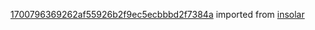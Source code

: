 [1700796369262af55926b2f9ec5ecbbbd2f7384a](https://github.com/insolar/insolar/commit/1700796369262af55926b2f9ec5ecbbbd2f7384a) imported from [insolar](https://github.com/insolar/insolar)
